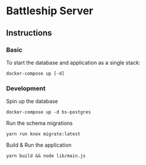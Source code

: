 # Battleship Server

## Instructions

### Basic

To start the database and application as a single stack:

```console
docker-compose up [-d]
```

### Development
Spin up the database

```console
docker-compose up -d bs-postgres
```

Run the schema migrations

```console
yarn run knex migrate:latest
```

Build & Run the application

```console
yarn build && node lib/main.js
```